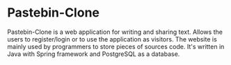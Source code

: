 # Pastebin-Clone

 Pastebin-Clone is a web application for writing and sharing text. Allows the users to register/login or to use the application as visitors. The website is mainly used by programmers to store pieces of sources code. It's written in Java with Spring framework and PostgreSQL as a database. 
